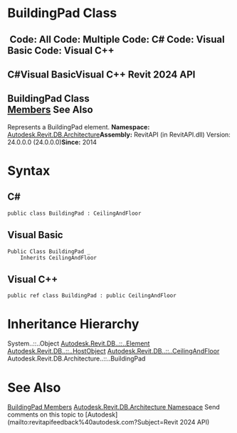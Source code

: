 # BuildingPad Class

﻿
 Code: All Code: Multiple Code: C# Code: Visual Basic Code: Visual C++   
---  
C#Visual BasicVisual C++
Revit 2024 API  
---  
BuildingPad Class  
[Members](e8b8d805-011d-4df5-4fb2-00a4f1a06b7a.md "BuildingPad Members") See Also  
---  
Represents a BuildingPad element. 
**Namespace:** [Autodesk.Revit.DB.Architecture](720f0c58-cb2b-4f13-374a-7348ed0a1cd3.md "Autodesk.Revit.DB.Architecture Namespace")**Assembly:** RevitAPI (in RevitAPI.dll) Version: 24.0.0.0 (24.0.0.0)**Since:** 2014 
# Syntax
C#  
---  
```text
public class BuildingPad : CeilingAndFloor
```
  
Visual Basic  
---  
```text
Public Class BuildingPad _
	Inherits CeilingAndFloor
```
  
Visual C++  
---  
```text
public ref class BuildingPad : public CeilingAndFloor
```
  
# Inheritance Hierarchy
System..::..Object [Autodesk.Revit.DB..::..Element](eb16114f-69ea-f4de-0d0d-f7388b105a16.md "Element Class") [Autodesk.Revit.DB..::..HostObject](56a32e0b-df65-a6ba-40bd-8f50a1f31dcd.md "HostObject Class") [Autodesk.Revit.DB..::..CeilingAndFloor](2132815c-5748-a477-a626-fc29139d3518.md "CeilingAndFloor Class") Autodesk.Revit.DB.Architecture..::..BuildingPad
# See Also
[BuildingPad Members](e8b8d805-011d-4df5-4fb2-00a4f1a06b7a.md "BuildingPad Members")
[Autodesk.Revit.DB.Architecture Namespace](720f0c58-cb2b-4f13-374a-7348ed0a1cd3.md "Autodesk.Revit.DB.Architecture Namespace")
Send comments on this topic to [Autodesk](mailto:revitapifeedback%40autodesk.com?Subject=Revit 2024 API)